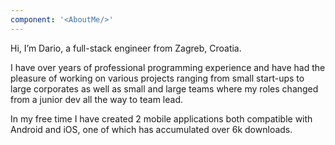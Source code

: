 ```yaml
---
component: '<AboutMe/>'
---
```

Hi, I’m Dario, a full-stack engineer from Zagreb, Croatia.

I have over <script>document.write(new Date().getFullYear() - 2021)</script> years of professional programming experience and have had the pleasure of working on various projects ranging from small start-ups to large corporates as well as small and large teams where my roles changed from a junior dev all the way to team lead.

In my free time I have created 2 mobile applications both compatible with Android and iOS, one of which has accumulated over 6k downloads.
